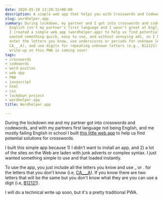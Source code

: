 ```yaml
---
date: 2020-05-10 13:20:31+00:00
description: A simple web app that helps you with Crosswords and Codewords
slug: wordhelper.app
summary: During lockdown, my partner and I got into crosswords and codewords.  Since
  English isn't my partner's first language and I wasn't great at English in school,
  I created a simple web app (wordhelper.app) to help us find potential solutions.  I
  wanted something quick, easy to use, and without annoying ads, so I built my own.  Just
  enter the letters you know, use underscores or periods for unknown letters (e.g.,
  CA___A), and use digits for repeating unknown letters (e.g., B12121).  A technical
  write-up on this PWA is coming soon!
tags:
- crosswords
- codewords
- word puzzles
- web app
- PWA
- javascript
- html
- css
- lockdown project
- wordhelper.app
title: Wordhelper.app

---
```


During the lockdown me and my partner got into crosswords and codewords, and with my 
partners first language not being English, and me mostly failing English in school I built
[this little web app](https://wordhelper.app/) to help us find potential solutions for 
crosswords.

I built this simple app because 1) I didn't want to install an app, and 2) a lot of the 
sites on the Web are laden with junk adverts or complex syntax. I just wanted something simple
to use and that loaded instantly.

To use the app, you just include all the letters you know and use _ or . for the letters
that you don't know (i.e, [CA___A](https://wordhelper.app/find/CA___A)). If you know there 
are two letters that will be the same but you don't know what they are you can use a 
digit (i.e, [B12121](https://wordhelper.app/find/B12121)).

I will do a technical write up soon, but it's a pretty traditional PWA.